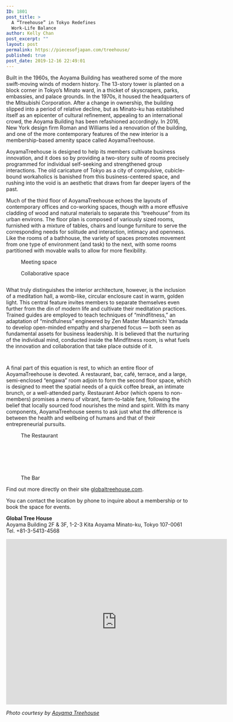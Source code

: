 ```yaml
---
ID: 1801
post_title: >
  A “Treehouse” in Tokyo Redefines
  Work-Life Balance
author: Kelly Chan
post_excerpt: ""
layout: post
permalink: https://piecesofjapan.com/treehouse/
published: true
post_date: 2019-12-16 22:49:01
---
```

<!-- wp:paragraph -->
<p>Built in the 1960s, the Aoyama Building has weathered some of the more swift-moving winds of modern history. The 13-story tower is planted on a block corner in Tokyo’s Minato ward, in a thicket of skyscrapers, parks, embassies, and palace grounds. In the 1970s, it housed the headquarters of the Mitsubishi Corporation. After a change in ownership, the building slipped into a period of relative decline, but as Minato-ku has established itself as an epicenter of cultural refinement, appealing to an international crowd, the Aoyama Building has been refashioned accordingly. In 2016, New York design firm Roman and Williams led a renovation of the building, and one of the more contemporary features of the new interior is a membership-based amenity space called AoyamaTreehouse.</p>
<!-- /wp:paragraph -->

<!-- wp:paragraph -->
<p>AoyamaTreehouse is designed to help its members cultivate business innovation, and it does so by providing a two-story suite of rooms precisely programmed for individual self-seeking and strengthened group interactions. The old caricature of Tokyo as a city of compulsive, cubicle-bound workaholics is banished from this business-centered space, and rushing into the void is an aesthetic that draws from far deeper layers of the past.</p>
<!-- /wp:paragraph -->

<!-- wp:paragraph -->
<p>Much of the third floor of AoyamaTreehouse echoes the layouts of contemporary offices and co-working spaces, though with a more effusive cladding of wood and natural materials to separate this “treehouse” from its urban environs. The floor plan is composed of variously sized rooms, furnished with a mixture of tables, chairs and lounge furniture to serve the corresponding needs for solitude and interaction, intimacy and openness. Like the rooms of a bathhouse, the variety of spaces promotes movement from one type of environment (and task) to the next, with some rooms partitioned with movable walls to allow for more flexibility.&nbsp;</p>
<!-- /wp:paragraph -->

<!-- wp:image {"id":1818,"sizeSlug":"large"} -->
<figure class="wp-block-image size-large"><img src="https://piecesofjapan.com/wp-content/uploads/2019/12/treehouse_post16-1024x631.jpg" alt="" class="wp-image-1818"/><figcaption>Meeting space</figcaption></figure>
<!-- /wp:image -->

<!-- wp:image {"id":1817,"sizeSlug":"large"} -->
<figure class="wp-block-image size-large"><img src="https://piecesofjapan.com/wp-content/uploads/2019/12/treehouse_post15-1024x631.jpg" alt="" class="wp-image-1817"/><figcaption>Collaborative space</figcaption></figure>
<!-- /wp:image -->

<!-- wp:image {"id":1805,"sizeSlug":"large"} -->
<figure class="wp-block-image size-large"><img src="https://piecesofjapan.com/wp-content/uploads/2019/12/treehouse_post03-1024x631.jpg" alt="" class="wp-image-1805"/></figure>
<!-- /wp:image -->

<!-- wp:paragraph -->
<p>What truly distinguishes the interior architecture, however, is the inclusion of a meditation hall, a womb-like, circular enclosure cast in warm, golden light. This central feature invites members to separate themselves even further from the din of modern life and cultivate their meditation practices. Trained guides are employed to teach techniques of “mindfitness,” an adaptation of “mindfulness” engineered by Zen Master Masamichi Yamada to develop open-minded empathy and sharpened focus — both seen as fundamental assets for business leadership. It is believed that the nurturing of the individual mind, conducted inside the Mindfitness room, is what fuels the innovation and collaboration that take place outside of it.</p>
<!-- /wp:paragraph -->

<!-- wp:image {"id":1803,"sizeSlug":"large"} -->
<figure class="wp-block-image size-large"><img src="https://piecesofjapan.com/wp-content/uploads/2019/12/treehouse_post01-1024x631.jpg" alt="" class="wp-image-1803"/></figure>
<!-- /wp:image -->

<!-- wp:image {"id":1804,"sizeSlug":"large"} -->
<figure class="wp-block-image size-large"><img src="https://piecesofjapan.com/wp-content/uploads/2019/12/treehouse_post02-1024x631.jpg" alt="" class="wp-image-1804"/></figure>
<!-- /wp:image -->

<!-- wp:paragraph -->
<p>A final part of this equation is rest, to which an entire floor of AoyamaTreehouse is devoted. A restaurant, bar, café, terrace, and a large, semi-enclosed “engawa” room adjoin to form the second floor space, which is designed to meet the spatial needs of a quick coffee break, an intimate brunch, or a well-attended party. Restaurant Arbor (which opens to non-members) promises a menu of vibrant, farm-to-table fare, following the belief that locally sourced food nourishes the mind and spirit. With its many components, AoyamaTreehouse seems to ask just what the difference is between the health and wellbeing of humans and that of their entrepreneurial pursuits.</p>
<!-- /wp:paragraph -->

<!-- wp:image {"id":1815,"sizeSlug":"large"} -->
<figure class="wp-block-image size-large"><img src="https://piecesofjapan.com/wp-content/uploads/2019/12/treehouse_post07-1024x631.jpg" alt="" class="wp-image-1815"/><figcaption>The Restaurant</figcaption></figure>
<!-- /wp:image -->

<!-- wp:image {"id":1809,"sizeSlug":"large"} -->
<figure class="wp-block-image size-large"><img src="https://piecesofjapan.com/wp-content/uploads/2019/12/treehouse_post08-1024x631.jpg" alt="" class="wp-image-1809"/></figure>
<!-- /wp:image -->

<!-- wp:image {"id":1814,"sizeSlug":"large"} -->
<figure class="wp-block-image size-large"><img src="https://piecesofjapan.com/wp-content/uploads/2019/12/treehouse_post13-1024x631.jpg" alt="" class="wp-image-1814"/></figure>
<!-- /wp:image -->

<!-- wp:image {"id":1813,"sizeSlug":"large"} -->
<figure class="wp-block-image size-large"><img src="https://piecesofjapan.com/wp-content/uploads/2019/12/treehouse_post12-1024x631.jpg" alt="" class="wp-image-1813"/></figure>
<!-- /wp:image -->

<!-- wp:image {"id":1811,"sizeSlug":"large"} -->
<figure class="wp-block-image size-large"><img src="https://piecesofjapan.com/wp-content/uploads/2019/12/treehouse_post10-1024x631.jpg" alt="" class="wp-image-1811"/></figure>
<!-- /wp:image -->

<!-- wp:image {"id":1819,"sizeSlug":"large"} -->
<figure class="wp-block-image size-large"><img src="https://piecesofjapan.com/wp-content/uploads/2019/12/treehouse_post04-1-1024x631.jpg" alt="" class="wp-image-1819"/></figure>
<!-- /wp:image -->

<!-- wp:image {"id":1812,"sizeSlug":"large"} -->
<figure class="wp-block-image size-large"><img src="https://piecesofjapan.com/wp-content/uploads/2019/12/treehouse_post11-1024x631.jpg" alt="" class="wp-image-1812"/></figure>
<!-- /wp:image -->

<!-- wp:image {"id":1810,"sizeSlug":"large"} -->
<figure class="wp-block-image size-large"><img src="https://piecesofjapan.com/wp-content/uploads/2019/12/treehouse_post09-1024x631.jpg" alt="" class="wp-image-1810"/><figcaption>The Bar</figcaption></figure>
<!-- /wp:image -->

<!-- wp:paragraph -->
<p>Find out more directly on their site <a href="https://www.globaltreehouse.com/">globaltreehouse.com</a>.</p>
<!-- /wp:paragraph -->

<!-- wp:paragraph -->
<p>You can contact the location by phone to inquire about a membership or to book the space for events.</p>
<!-- /wp:paragraph -->

<!-- wp:paragraph -->
<p><strong>Global Tree House</strong><br>Aoyama Building 2F &amp; 3F, 1-2-3 Kita Aoyama Minato-ku, Tokyo 107-0061<br> Tel. +81-3-5413-4568</p>
<!-- /wp:paragraph -->

<!-- wp:html -->
<iframe src="https://www.google.com/maps/embed?pb=!1m18!1m12!1m3!1d3241.159019169641!2d139.72105711562787!3d35.67308628019641!2m3!1f0!2f0!3f0!3m2!1i1024!2i768!4f13.1!3m3!1m2!1s0x60188d0a6d5db701%3A0xf29b5c647015dc58!2sArbor%20Restaurant%20-%20AoyamaTreehouse!5e0!3m2!1sen!2sus!4v1576561725312!5m2!1sen!2sus" width="600" height="450" frameborder="0" style="border:0;" allowfullscreen=""></iframe>
<!-- /wp:html -->

<!-- wp:paragraph -->
<p><em>Photo courtesy by <a href="https://www.globaltreehouse.com/">Aoyama Treehouse</a></em></p>
<!-- /wp:paragraph -->